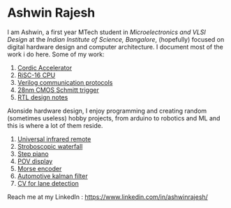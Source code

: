 # Ashwin Rajesh

I am Ashwin, a first year MTech student in *Microelectronics and VLSI Design* at the *Indian Institute of Science, Bangalore*, (hopefully) focused on digital hardware design and computer architecture. I document most of the work i do here. Some of my work:

1) [Cordic Accelerator](https://github.com/Ashwin-Rajesh/Cordic_accelerator)
2) [RiSC-16 CPU](https://github.com/Ashwin-Rajesh/RiSC-16)
3) [Verilog communication protocols](https://github.com/Ashwin-Rajesh/Verilog_comm)
4) [28nm CMOS Schmitt trigger](https://github.com/Ashwin-Rajesh/CMOS_Schmitt)
5) [RTL design notes](https://github.com/Ashwin-Rajesh/RTL_Notes)

Alonside hardware design, I enjoy programming and creating random (sometimes useless) hobby projects, from arduino to robotics and ML and this is where a lot of them reside.

1) [Universal infrared remote](https://github.com/Ashwin-Rajesh/UniversalRemote_ESP32)
2) [Stroboscopic waterfall](https://github.com/Ashwin-Rajesh/Quintessence-StroboscopicWater)
3) [Step piano](https://github.com/Ashwin-Rajesh/Quintessence-StepPiano)
4) [POV display](https://github.com/Ashwin-Rajesh/POV-display)
5) [Morse encoder](https://github.com/Ashwin-Rajesh/Morse-Sender)
6) [Automotive kalman filter](https://github.com/Ashwin-Rajesh/Kalman_filter_carla)
7) [CV for lane detection](https://github.com/Ashwin-Rajesh/LaneDetection)

Reach me at my LinkedIn : https://www.linkedin.com/in/ashwinrajesh/
